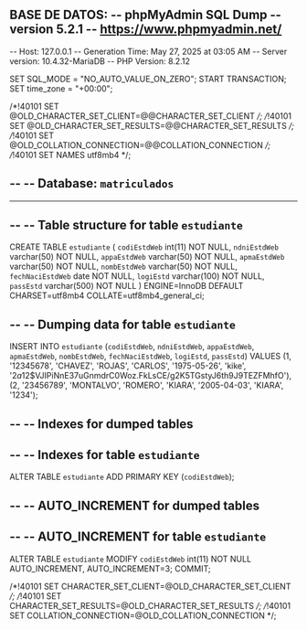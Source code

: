 BASE DE DATOS:
-- phpMyAdmin SQL Dump
-- version 5.2.1
-- https://www.phpmyadmin.net/
--
-- Host: 127.0.0.1
-- Generation Time: May 27, 2025 at 03:05 AM
-- Server version: 10.4.32-MariaDB
-- PHP Version: 8.2.12

SET SQL_MODE = "NO_AUTO_VALUE_ON_ZERO";
START TRANSACTION;
SET time_zone = "+00:00";


/*!40101 SET @OLD_CHARACTER_SET_CLIENT=@@CHARACTER_SET_CLIENT */;
/*!40101 SET @OLD_CHARACTER_SET_RESULTS=@@CHARACTER_SET_RESULTS */;
/*!40101 SET @OLD_COLLATION_CONNECTION=@@COLLATION_CONNECTION */;
/*!40101 SET NAMES utf8mb4 */;

--
-- Database: `matriculados`
--

-- --------------------------------------------------------

--
-- Table structure for table `estudiante`
--

CREATE TABLE `estudiante` (
  `codiEstdWeb` int(11) NOT NULL,
  `ndniEstdWeb` varchar(50) NOT NULL,
  `appaEstdWeb` varchar(50) NOT NULL,
  `apmaEstdWeb` varchar(50) NOT NULL,
  `nombEstdWeb` varchar(50) NOT NULL,
  `fechNaciEstdWeb` date NOT NULL,
  `logiEstd` varchar(100) NOT NULL,
  `passEstd` varchar(500) NOT NULL
) ENGINE=InnoDB DEFAULT CHARSET=utf8mb4 COLLATE=utf8mb4_general_ci;

--
-- Dumping data for table `estudiante`
--

INSERT INTO `estudiante` (`codiEstdWeb`, `ndniEstdWeb`, `appaEstdWeb`, `apmaEstdWeb`, `nombEstdWeb`, `fechNaciEstdWeb`, `logiEstd`, `passEstd`) VALUES
(1, '12345678', 'CHAVEZ', 'ROJAS', 'CARLOS', '1975-05-26', 'kike', '$2a$12$VJIPiNnE37uGnmdrC0Woz.FkLsCE/g2K5TGstyJ6th9J9TEZFMhfO'),
(2, '23456789', 'MONTALVO', 'ROMERO', 'KIARA', '2005-04-03', 'KIARA', '1234');

--
-- Indexes for dumped tables
--

--
-- Indexes for table `estudiante`
--
ALTER TABLE `estudiante`
  ADD PRIMARY KEY (`codiEstdWeb`);

--
-- AUTO_INCREMENT for dumped tables
--

--
-- AUTO_INCREMENT for table `estudiante`
--
ALTER TABLE `estudiante`
  MODIFY `codiEstdWeb` int(11) NOT NULL AUTO_INCREMENT, AUTO_INCREMENT=3;
COMMIT;

/*!40101 SET CHARACTER_SET_CLIENT=@OLD_CHARACTER_SET_CLIENT */;
/*!40101 SET CHARACTER_SET_RESULTS=@OLD_CHARACTER_SET_RESULTS */;
/*!40101 SET COLLATION_CONNECTION=@OLD_COLLATION_CONNECTION */;
